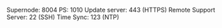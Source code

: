 Supernode:  8004
PS: 1010
Update server: 443 (HTTPS)
Remote Support Server: 22 (SSH)
Time Sync: 123 (NTP)
